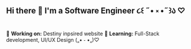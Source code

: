 ## Hi there 👋 I'm a Software Engineer ૮꒰ ˶• ༝ •˶꒱ა ♡
🌸 **Working on:** Destiny inpsired website
🌸 **Learning:** Full-Stack development, UI/UX Design
(„• ֊ •„)♡

<!--
**Chelsea-Pierre/Chelsea-Pierre** is a ✨ _special_ ✨ repository because its `README.md` (this file) appears on your GitHub profile.

Here are some ideas to get you started:

- 🔭 I’m currently working on ...
- 🌱 I’m currently learning ...
- 👯 I’m looking to collaborate on ...
- 🤔 I’m looking for help with ...
- 💬 Ask me about ...
- 📫 How to reach me: ...
- 😄 Pronouns: ...
- ⚡ Fun fact: ...
-->

